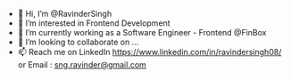 - 👋 Hi, I’m @RavinderSingh
- 👀 I’m interested in Frontend Development
- 🌱 I’m currently working as a Software Engineer - Frontend @FinBox
- 💞️ I’m looking to collaborate on ...
- 📫 Reach me on LinkedIn https://www.linkedin.com/in/ravindersingh08/ or Email : sng.ravinder@gmail.com

<!---
RavinderSingh08/RavinderSingh08 is a ✨ special ✨ repository because its `README.md` (this file) appears on your GitHub profile.
You can click the Preview link to take a look at your changes.
--->
